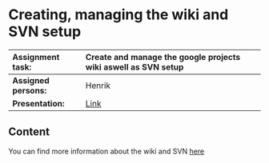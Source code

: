 # Creating, managing the wiki and SVN setup #

| **Assignment task:** | Create and manage the google projects wiki aswell as SVN setup  |
|:---------------------|:----------------------------------------------------------------|
| **Assigned persons:** | Henrik                                                          |
| **Presentation:**    | [Link](https://docs.google.com/present/edit?id=0AVsxn5cLqFEGZGdtYjd6eHZfMmhyOHdmNmNu) |

## Content ##
You can find more information about the wiki and SVN  [here](xx_Guidesxzandxzstuff_Svn_rules.md)